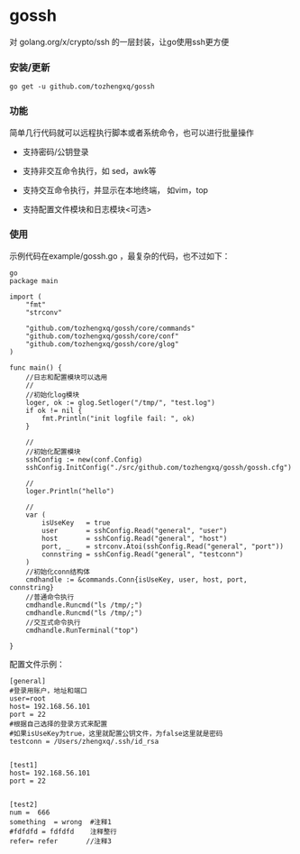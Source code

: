 gossh
====

对 golang.org/x/crypto/ssh 的一层封装，让go使用ssh更方便

### 安装/更新

```
go get -u github.com/tozhengxq/gossh
```

### 功能
简单几行代码就可以远程执行脚本或者系统命令，也可以进行批量操作

* 支持密码/公钥登录

* 支持非交互命令执行，如 sed，awk等

* 支持交互命令执行，并显示在本地终端， 如vim，top
* 支持配置文件模块和日志模块<可选>

### 使用
示例代码在example/gossh.go ，最复杂的代码，也不过如下：

```
go
package main

import (
	"fmt"
	"strconv"

	"github.com/tozhengxq/gossh/core/commands"
	"github.com/tozhengxq/gossh/core/conf"
	"github.com/tozhengxq/gossh/core/glog"
)

func main() {
	//日志和配置模块可以选用
	//
	//初始化log模块
	loger, ok := glog.Setloger("/tmp/", "test.log")
	if ok != nil {
		fmt.Println("init logfile fail: ", ok)
	}

	//
	//初始化配置模块
	sshConfig := new(conf.Config)
	sshConfig.InitConfig("./src/github.com/tozhengxq/gossh/gossh.cfg")

	//
	loger.Println("hello")

	//
	var (
		isUseKey   = true
		user       = sshConfig.Read("general", "user")
		host       = sshConfig.Read("general", "host")
		port, _    = strconv.Atoi(sshConfig.Read("general", "port"))
		connstring = sshConfig.Read("general", "testconn")
	)
	//初始化conn结构体
	cmdhandle := &commands.Conn{isUseKey, user, host, port, connstring}
	//普通命令执行
	cmdhandle.Runcmd("ls /tmp/;")
	cmdhandle.Runcmd("ls /tmp/;")
	//交互式命令执行
	cmdhandle.RunTerminal("top")

}

```
配置文件示例：

```
[general]
#登录用账户，地址和端口
user=root
host= 192.168.56.101
port = 22
#根据自己选择的登录方式来配置
#如果isUseKey为true，这里就配置公钥文件，为false这里就是密码
testconn = /Users/zhengxq/.ssh/id_rsa


[test1]
host= 192.168.56.101
port = 22


[test2]
num =  666
something  = wrong  #注释1
#fdfdfd = fdfdfd    注释整行
refer= refer       //注释3
```

